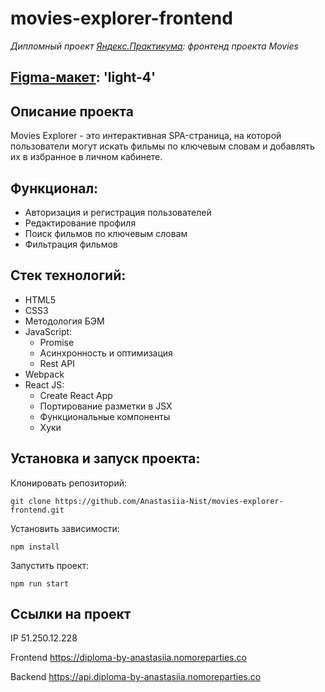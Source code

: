 # movies-explorer-frontend

*Дипломный проект [Яндекс.Практикума](https://practicum.yandex.ru/web/): фронтенд проекта Movies*

## [Figma-макет](https://www.figma.com/file/6FMWkB94wE7KTkcCgUXtnC/light-1?node-id=1%3A3613&mode=dev): 'light-4'

## Описание проекта
Movies Explorer - это интерактивная SPA-страница, на которой пользователи могут искать фильмы по ключевым словам и добавлять их в избранное в личном кабинете.


## Функционал:
- Авторизация и регистрация пользователей
- Редактирование профиля
- Поиск фильмов по ключевым словам
- Фильтрация фильмов

## Стек технологий:
- HTML5
- CSS3
- Методология БЭМ
- JavaScript:
  - Promise
  - Асинхронность и оптимизация
  - Rest API
- Webpack
- React JS:
  - Create React App
  - Портирование разметки в JSX
  - Функциональные компоненты
  - Хуки

## Установка и запуск проекта:
Клонировать репозиторий:

    git clone https://github.com/Anastasiia-Nist/movies-explorer-frontend.git

Установить зависимости:

    npm install

Запустить проект:

    npm run start

## Ссылки на проект

IP 51.250.12.228

Frontend https://diploma-by-anastasiia.nomoreparties.co

Backend https://api.diploma-by-anastasiia.nomoreparties.co
